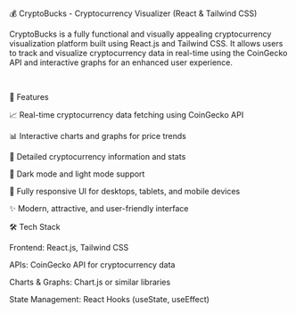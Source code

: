 

💰 CryptoBucks - Cryptocurrency Visualizer (React & Tailwind CSS)

CryptoBucks is a fully functional and visually appealing cryptocurrency visualization platform built using React.js and Tailwind CSS.
It allows users to track and visualize cryptocurrency data in real-time using the CoinGecko API and interactive graphs for an enhanced user experience.

<br>

🚀 Features

📈 Real-time cryptocurrency data fetching using CoinGecko API

📊 Interactive charts and graphs for price trends

💎 Detailed cryptocurrency information and stats

🌙 Dark mode and light mode support

📱 Fully responsive UI for desktops, tablets, and mobile devices

✨ Modern, attractive, and user-friendly interface

🛠️ Tech Stack

Frontend: React.js, Tailwind CSS

APIs: CoinGecko API for cryptocurrency data

Charts & Graphs: Chart.js or similar libraries

State Management: React Hooks (useState, useEffect)
